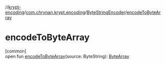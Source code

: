 //[krypt-encoding](../../../index.md)/[com.chrynan.krypt.encoding](../index.md)/[ByteStringEncoder](index.md)/[encodeToByteArray](encode-to-byte-array.md)

# encodeToByteArray

[common]\
open fun [encodeToByteArray](encode-to-byte-array.md)(source: ByteString): [ByteArray](https://kotlinlang.org/api/latest/jvm/stdlib/kotlin/-byte-array/index.html)
